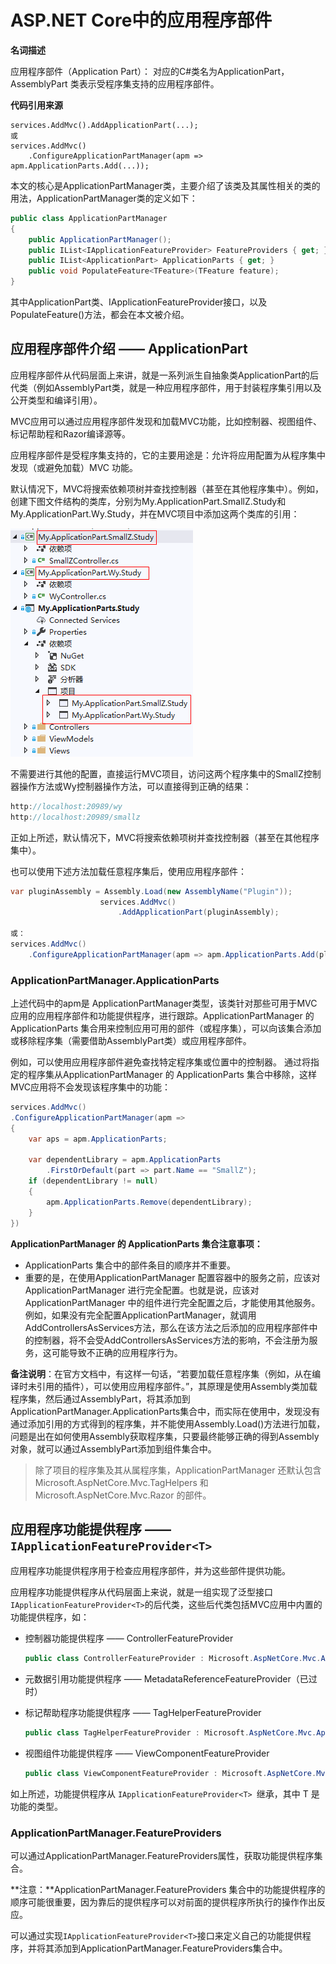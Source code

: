 # ASP.NET Core中的应用程序部件

**名词描述**

应用程序部件（Application Part）： 对应的C#类名为ApplicationPart，AssemblyPart 类表示受程序集支持的应用程序部件。 

**代码引用来源**

```
services.AddMvc().AddApplicationPart(...);
或
services.AddMvc()
    .ConfigureApplicationPartManager(apm => apm.ApplicationParts.Add(...));
```

本文的核心是ApplicationPartManager类，主要介绍了该类及其属性相关的类的用法，ApplicationPartManager类的定义如下：

```c#
public class ApplicationPartManager
{
    public ApplicationPartManager();
	public IList<IApplicationFeatureProvider> FeatureProviders { get; }
    public IList<ApplicationPart> ApplicationParts { get; }
	public void PopulateFeature<TFeature>(TFeature feature);
}
```

其中ApplicationPart类、IApplicationFeatureProvider接口，以及PopulateFeature()方法，都会在本文被介绍。



## 应用程序部件介绍 —— ApplicationPart

应用程序部件从代码层面上来讲，就是一系列派生自抽象类ApplicationPart的后代类（例如AssemblyPart类，就是一种应用程序部件，用于封装程序集引用以及公开类型和编译引用）。

MVC应用可以通过应用程序部件发现和加载MVC功能，比如控制器、视图组件、标记帮助程和Razor编译源等。

应用程序部件是受程序集支持的，它的主要用途是：允许将应用配置为从程序集中发现（或避免加载）MVC 功能。

默认情况下，MVC将搜索依赖项树并查找控制器（甚至在其他程序集中）。例如，创建下图文件结构的类库，分别为My.ApplicationPart.SmallZ.Study和My.ApplicationPart.Wy.Study，并在MVC项目中添加这两个类库的引用：

![apppart01](assets/apppart01.png)

不需要进行其他的配置，直接运行MVC项目，访问这两个程序集中的SmallZ控制器操作方法或Wy控制器操作方法，可以直接得到正确的结果：

```c#
http://localhost:20989/wy
http://localhost:20989/smallz
```

正如上所述，默认情况下，MVC将搜索依赖项树并查找控制器（甚至在其他程序集中）。

也可以使用下述方法加载任意程序集后，使用应用程序部件：

```c#
var pluginAssembly = Assembly.Load(new AssemblyName("Plugin"));
                    services.AddMvc()
                        .AddApplicationPart(pluginAssembly);
                        
或：
services.AddMvc()
    .ConfigureApplicationPartManager(apm => apm.ApplicationParts.Add(pluginAssembly));
```

### ApplicationPartManager.ApplicationParts

上述代码中的apm是 ApplicationPartManager类型，该类针对那些可用于MVC 应用的应用程序部件和功能提供程序，进行跟踪。ApplicationPartManager 的 ApplicationParts 集合用来控制应用可用的部件（或程序集），可以向该集合添加或移除程序集（需要借助AssemblyPart类）或应用程序部件。

例如，可以使用应用程序部件避免查找特定程序集或位置中的控制器。 通过将指定的程序集从ApplicationPartManager 的 ApplicationParts 集合中移除，这样MVC应用将不会发现该程序集中的功能：

```c#
services.AddMvc()
.ConfigureApplicationPartManager(apm =>
{
    var aps = apm.ApplicationParts;

    var dependentLibrary = apm.ApplicationParts
        .FirstOrDefault(part => part.Name == "SmallZ");
    if (dependentLibrary != null)
    {
        apm.ApplicationParts.Remove(dependentLibrary);
    }
})
```

**ApplicationPartManager 的 ApplicationParts 集合注意事项：**

- ApplicationParts 集合中的部件条目的顺序并不重要。
- 重要的是，在使用ApplicationPartManager 配置容器中的服务之前，应该对ApplicationPartManager 进行完全配置。也就是说，应该对ApplicationPartManager 中的组件进行完全配置之后，才能使用其他服务。例如，如果没有完全配置ApplicationPartManager，就调用AddControllersAsServices方法，那么在该方法之后添加的应用程序部件中的控制器，将不会受AddControllersAsServices方法的影响，不会注册为服务，这可能导致不正确的应用程序行为。

**备注说明**：在官方文档中，有这样一句话，“若要加载任意程序集（例如，从在编译时未引用的插件），可以使用应用程序部件。”，其原理是使用Assembly类加载程序集，然后通过AssemblyPart，将其添加到ApplicationPartManager.ApplicationParts集合中，而实际在使用中，发现没有通过添加引用的方式得到的程序集，并不能使用Assembly.Load()方法进行加载，问题是出在如何使用Assembly获取程序集，只要最终能够正确的得到Assembly对象，就可以通过AssemblyPart添加到组件集合中。

>除了项目的程序集及其从属程序集，ApplicationPartManager 还默认包含 Microsoft.AspNetCore.Mvc.TagHelpers 和 Microsoft.AspNetCore.Mvc.Razor 的部件。

 

## 应用程序功能提供程序 ——`IApplicationFeatureProvider<T>`

应用程序功能提供程序用于检查应用程序部件，并为这些部件提供功能。

应用程序功能提供程序从代码层面上来说，就是一组实现了泛型接口`IApplicationFeatureProvider<T>`的后代类，这些后代类包括MVC应用中内置的功能提供程序，如：

- 控制器功能提供程序 —— ControllerFeatureProvider 

  ```c#
  public class ControllerFeatureProvider : Microsoft.AspNetCore.Mvc.ApplicationParts.IApplicationFeatureProvider<Microsoft.AspNetCore.Mvc.Controllers.ControllerFeature>
  ```

- 元数据引用功能提供程序 —— MetadataReferenceFeatureProvider（已过时）

- 标记帮助程序功能提供程序 —— TagHelperFeatureProvider 

  ```c#
  public class TagHelperFeatureProvider : Microsoft.AspNetCore.Mvc.ApplicationParts.IApplicationFeatureProvider<Microsoft.AspNetCore.Mvc.Razor.TagHelpers.TagHelperFeature>
  ```

- 视图组件功能提供程序 —— ViewComponentFeatureProvider 

  ```c#
  public class ViewComponentFeatureProvider : Microsoft.AspNetCore.Mvc.ApplicationParts.IApplicationFeatureProvider<Microsoft.AspNetCore.Mvc.ViewComponents.ViewComponentFeature>
  ```

如上所述，功能提供程序从 `IApplicationFeatureProvider<T> `继承，其中 T 是功能的类型。

### ApplicationPartManager.FeatureProviders

可以通过ApplicationPartManager.FeatureProviders属性，获取功能提供程序集合。

**注意：**ApplicationPartManager.FeatureProviders 集合中的功能提供程序的顺序可能很重要，因为靠后的提供程序可以对前面的提供程序所执行的操作作出反应。

可以通过实现`IApplicationFeatureProvider<T>`接口来定义自己的功能提供程序，并将其添加到ApplicationPartManager.FeatureProviders集合中。